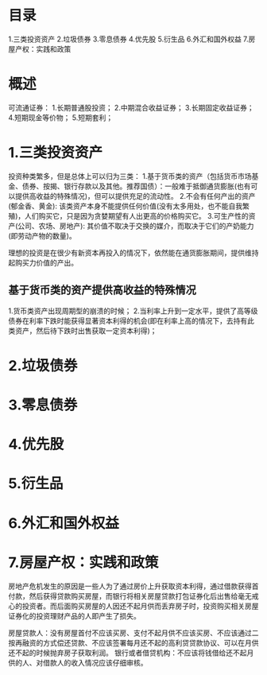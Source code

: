 # 目录
1.三类投资资产
2.垃圾债券
3.零息债券
4.优先股
5.衍生品
6.外汇和国外权益
7.房屋产权：实践和政策

# 概述

可流通证券：
1.长期普通股投资；
2.中期混合收益证券；
3.长期固定收益证券；
4.短期现金等价物；
5.短期套利；

# 1.三类投资资产
投资种类繁多，但是总体上可以归为三类：
1.基于货币类的资产（包括货币市场基金、债券、按揭、银行存款以及其他。推荐国债）：一般难于抵御通货膨胀(也有可以提供高收益的特殊情况)，但可以提供充足的流动性。
2.不会有任何产出的资产(郁金香、黄金): 该类资产本身不能提供任何价值(没有太多用处，也不能自我繁殖)，人们购买它，只是因为贪婪期望有人出更高的价格购买它。
3.可生产性的资产(公司、农场、房地产): 其价值不取决于交换的媒介，而取决于它们的产奶能力(即劳动产物的数量)。

理想的投资是在很少有新资本再投入的情况下，依然能在通货膨胀期间，提供维持起购买力价值的产出。

## 基于货币类的资产提供高收益的特殊情况
1.货币类资产出现周期型的崩溃的时候；
2.当利率上升到一定水平，提供了高等级债券在利率下跌时能获得显著资本利得的机会(即在利率上高的情况下，去持有此类资产，然后待下跌时出售获取一定资本利得)；

# 2.垃圾债券
# 3.零息债券
# 4.优先股
# 5.衍生品
# 6.外汇和国外权益
# 7.房屋产权：实践和政策
房地产危机发生的原因是一些人为了通过房价上升获取资本利得，通过借款获得首付款，然后获得贷款购买房屋，而银行将相关房屋贷款打包证券化后出售给毫无戒心的投资者。而后面购买房屋的人因还不起月供而丢弃房子时，投资购买相关房屋证券化的投资理财产品的人即产生了损失。

房屋贷款人：没有房屋首付不应该买房、支付不起月供不应该买房、不应该通过二按再融资的方式偿还贷款、不应该签署每月还不起的高利贷贷款协议、可以在月供还不起的时候抛弃房子获取利润。
银行或者借贷机构：不应该将钱借给还不起月供的人、对借款人的收入情况应该仔细审核。





